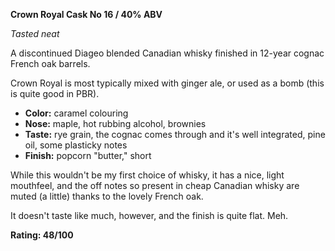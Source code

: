 **Crown Royal Cask No 16 / 40% ABV**

*Tasted neat*

A discontinued Diageo blended Canadian whisky finished in 12-year cognac French oak barrels.  

Crown Royal is most typically mixed with ginger ale, or used as a bomb (this is quite good in PBR).

* **Color:** caramel colouring
* **Nose:** maple, hot rubbing alcohol, brownies
* **Taste:** rye grain, the cognac comes through and it's well integrated, pine oil, some plasticky notes
* **Finish:** popcorn "butter," short

While this wouldn't be my first choice of whisky, it has a nice, light mouthfeel, and the off notes so present in cheap Canadian whisky are muted (a little) thanks to the lovely French oak.

It doesn't taste like much, however, and the finish is quite flat.  Meh.

**Rating: 48/100**